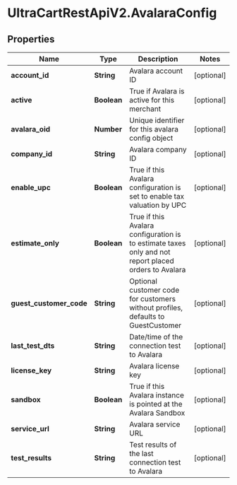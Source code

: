 # UltraCartRestApiV2.AvalaraConfig

## Properties
Name | Type | Description | Notes
------------ | ------------- | ------------- | -------------
**account_id** | **String** | Avalara account ID | [optional] 
**active** | **Boolean** | True if Avalara is active for this merchant | [optional] 
**avalara_oid** | **Number** | Unique identifier for this avalara config object | [optional] 
**company_id** | **String** | Avalara company ID | [optional] 
**enable_upc** | **Boolean** | True if this Avalara configuration is set to enable tax valuation by UPC | [optional] 
**estimate_only** | **Boolean** | True if this Avalara configuration is to estimate taxes only and not report placed orders to Avalara | [optional] 
**guest_customer_code** | **String** | Optional customer code for customers without profiles, defaults to GuestCustomer | [optional] 
**last_test_dts** | **String** | Date/time of the connection test to Avalara | [optional] 
**license_key** | **String** | Avalara license key | [optional] 
**sandbox** | **Boolean** | True if this Avalara instance is pointed at the Avalara Sandbox | [optional] 
**service_url** | **String** | Avalara service URL | [optional] 
**test_results** | **String** | Test results of the last connection test to Avalara | [optional] 


